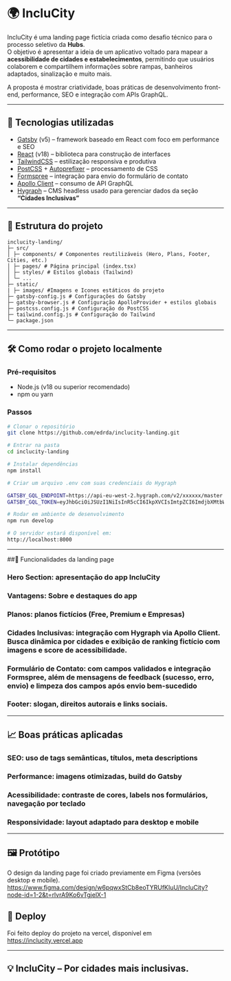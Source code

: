# 🌍 IncluCity

IncluCity é uma landing page fictícia criada como desafio técnico para o processo seletivo da **Hubs**.  
O objetivo é apresentar a ideia de um aplicativo voltado para mapear a **acessibilidade de cidades e estabelecimentos**, permitindo que usuários colaborem e compartilhem informações sobre rampas, banheiros adaptados, sinalização e muito mais.

A proposta é mostrar criatividade, boas práticas de desenvolvimento front-end, performance, SEO e integração com APIs GraphQL.

---

## 🚀 Tecnologias utilizadas
- [Gatsby](https://www.gatsbyjs.com/) (v5) – framework baseado em React com foco em performance e SEO  
- [React](https://react.dev/) (v18) – biblioteca para construção de interfaces  
- [TailwindCSS](https://tailwindcss.com/) – estilização responsiva e produtiva  
- [PostCSS](https://postcss.org/) + [Autoprefixer](https://github.com/postcss/autoprefixer) – processamento de CSS  
- [Formspree](https://formspree.io/) – integração para envio do formulário de contato  
- [Apollo Client](https://www.apollographql.com/docs/react/) – consumo de API GraphQL  
- [Hygraph](https://hygraph.com/) – CMS headless usado para gerenciar dados da seção **“Cidades Inclusivas”**

---

## 📂 Estrutura do projeto

```
inclucity-landing/
├─ src/
│ ├─ components/ # Componentes reutilizáveis (Hero, Plans, Footer, Cities, etc.)
│ ├─ pages/ # Página principal (index.tsx)
│ ├─ styles/ # Estilos globais (Tailwind)
│ └─ ...
├─ static/
| ├─ images/ #Imagens e Icones estáticos do projeto
├─ gatsby-config.js # Configurações do Gatsby
├─ gatsby-browser.js # Configuração ApolloProvider + estilos globais
├─ postcss.config.js # Configuração do PostCSS
├─ tailwind.config.js # Configuração do Tailwind
└─ package.json
```

---

## 🛠️ Como rodar o projeto localmente

### Pré-requisitos
- Node.js (v18 ou superior recomendado)  
- npm ou yarn  

### Passos
```bash
# Clonar o repositório
git clone https://github.com/edrda/inclucity-landing.git

# Entrar na pasta
cd inclucity-landing

# Instalar dependências
npm install

# Criar um arquivo .env com suas credenciais do Hygraph

GATSBY_GQL_ENDPOINT=https://api-eu-west-2.hygraph.com/v2/xxxxxx/master
GATSBY_GQL_TOKEN=eyJhbGciOiJSUzI1NiIsInR5cCI6IkpXVCIsImtpZCI6ImdjbXMtbWFpbi1wcm9kdWN0aW9uIn0.eyJ2ZXJzaW9uIjozLCJpYXQiOjE3NTY3NDI2MjYsImF1ZCI6WyJodHRwczovL2FwaS1ldS13ZXN0LTIuaHlncmFwaC5jb20vdjIvY21leWI4NTMwMDV0ZjA3djNjNGlzNW41dy9tYXN0ZXIiLCJtYW5hZ2VtZW50LW5leHQuZ3JhcGhjbXMuY29tIl0sImlzcyI6Imh0dHBzOi8vbWFuYWdlbWVudC1ldS13ZXN0LTIuaHlncmFwaC5jb20vIiwic3ViIjoiMTU5ZjEzODMtNGVmMC00ZjhiLWE4ZDEtOWE4YTVjNWI4NjdkIiwianRpIjoiY21mMWI3OXpsMDV0aDA3bWxmcGx6NjMyZiJ9.wfiwwxzjW2cIa8fk_SbjG8KOmOsWwidHCaW8KLA5ngsBUVWZCjmZ_xLazfNPl4x5_Ill3xeUJfOoJn6H-zSJdBTodh53cgswUTBBBipxfyTQyg-xXnuc3HLA_jVvpfSXyC96ZQtRVBR03ncIdxz7I3B1qfc0q9EFGX-H3LDp-ODw3_oG1X3eXT_sjfRiseiPEN1dW4B8XZPBFxQ1Q7Gznd1jEQA-UEgas6FyPZ-NxoIq92lMAF-g3Y0OK8S8b4DhEzp9SO_0SG0AS2hAS8Q3rPIbtWidqqoBYSVx2wOzov_JlehcnlXErjMarbA-Iba0_MRPNORsSlcvrZDCxXiMKQ_hMaQlw4EguG251LniEct2I_tbYJM7e2v8yNmtFJnBey1Srh1vKz_kdCnZW9Z07wQNDA5WC5RZXVDx99UjHSQxz_u1WCExUT64eHGwFEfR9g1xiQTU2xOWDQTWqzpNpSC_SGmeuXTPSLa0Bx9ijvxniE5PuANp-_Lmcz7fD6Zte1ZlnfCFYijBioLbtEeCoUxhyvjycVl2T3tRPOSl4BnnwP4pgKLxbKwXpe8DRUN3OKXEnazNpELCrLwUq97rXyA_TVb3wbzr05Z6haranHXGuRAPCJAwXDnEdDJ2rOducm90dvf_FSDYfWkfOriDSFbvNOOQNeagYm1I6MXY43M

# Rodar em ambiente de desenvolvimento
npm run develop

# O servidor estará disponível em:
http://localhost:8000

```
---

##🌟 Funcionalidades da landing page

### Hero Section: apresentação do app IncluCity

### Vantagens: Sobre e destaques do app

### Planos: planos fictícios (Free, Premium e Empresas)

### Cidades Inclusivas: integração com Hygraph via Apollo Client. Busca dinâmica por cidades e exibição de ranking fictício com imagens e score de acessibilidade.

### Formulário de Contato: com campos validados e integração Formspree, além de mensagens de feedback (sucesso, erro, envio) e limpeza dos campos após envio bem-sucedido

### Footer: slogan, direitos autorais e links sociais.

---

## 📈 Boas práticas aplicadas

### SEO: uso de tags semânticas, títulos, meta descriptions

### Performance: imagens otimizadas, build do Gatsby

### Acessibilidade: contraste de cores, labels nos formulários, navegação por teclado

### Responsividade: layout adaptado para desktop e mobile

---

## 🖼️ Protótipo

O design da landing page foi criado previamente em Figma (versões desktop e mobile).
https://www.figma.com/design/w6pqwxStCb8eoTYRUfKIuU/IncluCity?node-id=1-2&t=rlvrA9Ko6vTgjelX-1

## 🔗 Deploy
Foi feito deploy do projeto na vercel, disponível em https://inclucity.vercel.app

---

## 💡 IncluCity – Por cidades mais inclusivas.
